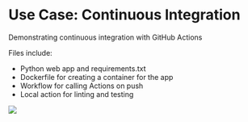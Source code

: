 # Use Case: Continuous Integration
Demonstrating continuous integration with GitHub Actions

Files include:

- Python web app and requirements.txt
- Dockerfile for creating a container for the app
- Workflow for calling Actions on push
- Local action for linting and testing

![](https://github.com/automate6500/chapter-04-ci-cd/workflows/Pipeline/badge.svg)

